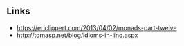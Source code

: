 ## Links

- https://ericlippert.com/2013/04/02/monads-part-twelve
- http://tomasp.net/blog/idioms-in-linq.aspx